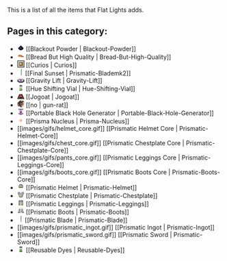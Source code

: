 This is a list of all the items that Flat Lights adds.

## Pages in this category:
- ![](https://github.com/Syi-I/FlatLights/blob/gear_beta/src/main/resources/assets/flatlights/textures/item/blackout_powder.png) [[Blackout Powder | Blackout-Powder]]
- <img src="https://github.com/Syi-I/FlatLights/blob/gear_beta/src/main/resources/assets/flatlights/textures/item/bread_but_high_quality.png" width="16" alt=""/> [[Bread But High Quality | Bread-But-High-Quality]]
- <img src="images/icons/curio.png" width="16" alt=""/> [[Curios | Curios]]
- ![]() ![]() <img src="images/gifs/prismatic_blademk2.gif" height="16" alt=""/> ![]() [[Final Sunset | Prismatic-Blademk2]]
- <img src="images/misc/gravity_lift.png" width="16" alt=""/> [[Gravity Lift | Gravity-Lift]]
- <img src="images/gifs/hue_shifting_vial.gif" width="16" alt=""/> [[Hue Shifting Vial | Hue-Shifting-Vial]]
- <img src="https://github.com/Syi-I/FlatLights/blob/gear_beta/src/main/resources/assets/flatlights/textures/item/jogoat.png" width="16" alt=""/> [[Jogoat | Jogoat]]
- <img src="https://github.com/Syi-I/FlatLights/blob/gear_beta/src/main/resources/assets/flatlights/textures/item/gun_rat.png" width="16" alt=""/> [[no | gun-rat]]
- <img src="images/gifs/portable_blackhole.gif" width="16" alt=""/> [[Portable Black Hole Generator | Portable-Black-Hole-Generator]]
- <img src="images/gifs/prisma_nucleus.gif" width="16" alt=""/> [[Prisma Nucleus | Prisma-Nucleus]]
- [[images/gifs/helmet_core.gif]] [[Prismatic Helmet Core | Prismatic-Helmet-Core]]
- [[images/gifs/chest_core.gif]] [[Prismatic Chestplate Core | Prismatic-Chestplate-Core]]
- [[images/gifs/pants_core.gif]] [[Prismatic Leggings Core | Prismatic-Leggings-Core]]
- [[images/gifs/boots_core.gif]] [[Prismatic Boots Core | Prismatic-Boots-Core]]
- ![](https://github.com/Syi-I/FlatLights/blob/gear_beta/src/main/resources/assets/flatlights/textures/item/prismatic_helmet.png) [[Prismatic Helmet | Prismatic-Helmet]]
- ![](https://github.com/Syi-I/FlatLights/blob/gear_beta/src/main/resources/assets/flatlights/textures/item/prismatic_chestplate.png) [[Prismatic Chestplate | Prismatic-Chestplate]]
- ![](https://github.com/Syi-I/FlatLights/blob/gear_beta/src/main/resources/assets/flatlights/textures/item/prismatic_leggings.png) [[Prismatic Leggings | Prismatic-Leggings]]
- ![](https://github.com/Syi-I/FlatLights/blob/gear_beta/src/main/resources/assets/flatlights/textures/item/prismatic_boots.png) [[Prismatic Boots | Prismatic-Boots]]
- ![]() ![]() <img src="images/gifs/prismatic_blade.gif" height="16" alt=""/> ![]() [[Prismatic Blade | Prismatic-Blade]]
- [[images/gifs/prismatic_ingot.gif]] [[Prismatic Ingot | Prismatic-Ingot]]
- [[images/gifs/prismatic_sword.gif]] [[Prismatic Sword | Prismatic-Sword]]
- <img src="https://github.com/Syi-I/FlatLights/blob/gear_beta/src/main/resources/assets/flatlights/textures/item/lime_reusable_dye.png" height="16" alt=""/> [[Reusable Dyes | Reusable-Dyes]]
